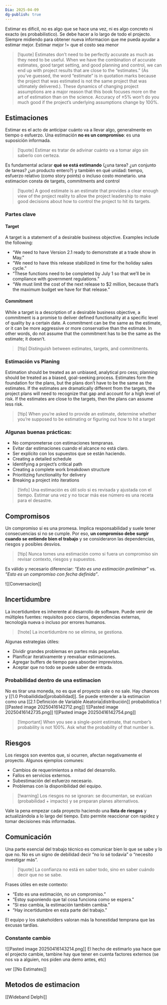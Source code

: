 ```yaml
---
Dia: 2025-04-09
dg-publish: true
---
```

Estimar es dificil, no es algo que se hace una vez, ni es algo concreto ni exacto (es probabilistico). Se debe hacer a lo largo de todo el projecto. Siempre midiendo para obtener nueva informacion que me pueda ayudar a estimar mejor. Estimar mejor != que el costo sea menor

>[!quote] Estimates don’t need to be perfectly accurate as much as they need to be useful. When we have the combination of accurate estimates, good target setting, and good planning and control, we can end up with project results that are close to the “estimates.” (As you’ve guessed, the word “estimate” is in quotation marks because the project that was estimated is not the same project that was ultimately delivered.). These dynamics of changing project assumptions are a major reason that this book focuses more on the art of estimation than on the science. Accuracy of ±5% won’t do you much good if the project’s underlying assumptions change by 100%.
## Estimaciones

Estimar es el acto de anticipar cuánto va a llevar algo, generalmente en tiempo o esfuerzo. Una estimación **no es un compromiso**: es una suposición informada. 

> [!quote] Estimar es tratar de adivinar cuánto va a tomar algo sin saberlo con certeza.

Es fundamental aclarar **qué se está estimando** (¿una tarea? ¿un conjunto de tareas? ¿un producto entero?) y también en qué unidad: tiempo, esfuerzo relativo (como story points) o incluso costo monetario.
una estimacion consta de targets, commitments and control 

>[!quote] A good estimate is an estimate that provides a clear enough view of the project reality to allow the project leadership to make good decisions about how to control the project to hit its targets.
### Partes clave
#### Target
A target is a statement of a desirable business objective. Examples include the 
following:
- “We need to have Version 2.1 ready to demonstrate at a trade show in May.”
- “We need to have this release stabilized in time for the holiday sales cycle.”
- “These functions need to be completed by July 1 so that we’ll be in compliance with government regulations.”
- “We must limit the cost of the next release to $2 million, because that’s the maximum budget we have for that release.”
#### Commitment
While a target is a description of a desirable business objective, a commitment is a promise to deliver defined functionality at a specific level of quality by a certain date.
A commitment can be the same as the estimate, or it can be more aggressive or more conservative than the estimate. In other words, do not assume that the commitment has to be the same as the estimate; it doesn’t.

>[!tip] Distinguish between estimates, targets, and commitments.

### Estimación vs Planing
Estimation should be treated as an unbiased, analytical pro cess; planning should be treated as a biased, goal-seeking process.
Estimates form the foundation for the plans, but the plans don’t have to be the same as the estimates. If the estimates are dramatically different from the targets, the project plans will need to recognize that gap and account for a high level of risk. If the estimates are close to the targets, then the plans can assume less risk.

>[!tip] When you’re asked to provide an estimate, determine whether you’re supposed to be estimating or figuring out how to hit a target
### Algunas buenas prácticas:
- No comprometerse con estimaciones tempranas.
- Evitar dar estimaciones cuando el alcance no está claro.
- Ser explícito con los supuestos que se están haciendo.
- Creating a detailed schedule
- Identifying a project’s critical path
- Creating a complete work breakdown structure
- Prioritizing functionality for delivery 
- Breaking a project into iterations

> [!info] Una estimación es útil solo si es revisada y ajustada con el tiempo. Estimar una vez y no tocar más ese número es una receta para el desastre.

## Compromisos

Un compromiso sí es una promesa. Implica responsabilidad y suele tener consecuencias si no se cumple. Por eso, **un compromiso debe surgir cuando se entiende bien el trabajo** y se consideraron las dependencias, riesgos y posibles desvíos.

> [!tip] Nunca tomes una estimación como si fuera un compromiso sin revisar contexto, riesgos y supuestos.

Es válido y necesario diferenciar: _“Esto es una estimación preliminar”_ vs. _“Esto es un compromiso con fecha definida”_.

![[Conversacion]]

## Incertidumbre

La incertidumbre es inherente al desarrollo de software. Puede venir de múltiples fuentes: requisitos poco claros, dependencias externas, tecnología nueva o incluso por errores humanos.

> [!note] La incertidumbre no se elimina, se gestiona.

Algunas estrategias útiles:
- Dividir grandes problemas en partes más pequeñas.
- Planificar iterativamente y reevaluar estimaciones.
- Agregar buffers de tiempo para absorber imprevistos.
- Aceptar que no todo se puede saber de entrada.
### Probabilidad dentro de una estimacion 
No es tirar una moneda, no es que el proyecto sale o no sale. Hay chances y [[1.0 Probailididad|probabilidad]]. Se puede entender a la estimacion como una [[2.1 Definición de Variable Aleatoria|distribución]] probabilistica
![[Pasted image 20250416142712.png]]
![[Pasted image 20250416142735.png]]
![[Pasted image 20250416142754.png]]
>[!important] When you see a single-point estimate, that number’s probability is not 100%. Ask what the probability of that number is.
## Riesgos

Los riesgos son eventos que, si ocurren, afectan negativamente el proyecto. Algunos ejemplos comunes:

- Cambios de requerimientos a mitad del desarrollo.
- Fallos en servicios externos.
- Subestimación del esfuerzo necesario.
- Problemas con la disponibilidad del equipo.

> [!warning] Los riesgos no se ignoran: se documentan, se evalúan (probabilidad + impacto) y se preparan planes alternativos.

Vale la pena empezar cada proyecto haciendo una **lista de riesgos** y actualizándola a lo largo del tiempo. Esto permite reaccionar con rapidez y tomar decisiones más informadas.

## Comunicación

Una parte esencial del trabajo técnico es comunicar bien lo que se sabe y lo que no. No es un signo de debilidad decir “no lo sé todavía” o “necesito investigar más”.

> [!quote] La confianza no está en saber todo, sino en saber cuándo decir que no se sabe.

Frases útiles en este contexto:
- “Esto es una estimación, no un compromiso.”
- “Estoy suponiendo que tal cosa funciona como se espera.”
- “Si eso cambia, la estimación también cambia.”
- “Hay incertidumbre en esta parte del trabajo.”

El equipo y los stakeholders valoran más la honestidad temprana que las excusas tardías.


### Constante cambio 
![[Pasted image 20250416143214.png]]
El hecho de estimarlo yaa hace que el projecto cambie, tambine hay que tener en cuenta factores externos (se nos va a alguien, nos piden una demo antes, etc)

ver [[No Estimates]]

## Metodos de estimacion 
[[Wideband Delphi]]
